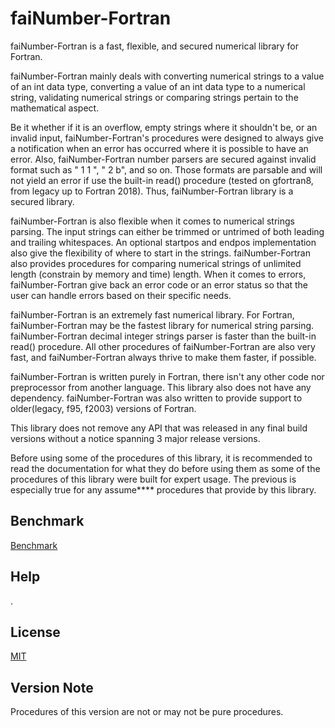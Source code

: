# faiNumber-Fortran

faiNumber-Fortran is a fast, flexible, and secured numerical library for
Fortran.

faiNumber-Fortran mainly deals with converting numerical strings to a 
value of an int data type, converting a value of an int data type to a
numerical string, validating numerical strings or comparing strings 
pertain to the mathematical aspect.

Be it whether if it is an overflow, empty strings where it shouldn't be, 
or an invalid input, faiNumber-Fortran's procedures were designed to
always give a notification when an error has occurred where it is
possible to have an error. Also, faiNumber-Fortran number parsers are
secured against invalid format such as " 1 1 ", " 2 b", and so on. Those
formats are parsable and will not yield an error if use the built-in
read() procedure (tested on gfortran8, from legacy up to Fortran 2018).
Thus, faiNumber-Fortran library is a secured library.

faiNumber-Fortran is also flexible when it comes to numerical strings 
parsing. The input strings can either be trimmed or untrimed of both
leading and trailing whitespaces. An optional startpos and endpos
implementation also give the flexibility of where to start in the strings.
faiNumber-Fortran also provides procedures for comparing numerical
strings of unlimited length (constrain by memory and time) length.
When it comes to errors, faiNumber-Fortran give back an error code or
an error status so that the user can handle errors based on their
specific needs.

faiNumber-Fortran is an extremely fast numerical library. For Fortran,
faiNumber-Fortran may be the fastest library for numerical string
parsing. faiNumber-Fortran decimal integer strings parser is faster than
the built-in read() procedure. All other procedures of faiNumber-Fortran
are also very fast, and faiNumber-Fortran always thrive to make them
faster, if possible.

faiNumber-Fortran is written purely in Fortran, there isn't any other
code nor preprocessor from another language. This library also does
not have any dependency. faiNumber-Fortran was also written to provide
support to older(legacy, f95, f2003) versions of Fortran.

This library does not remove any API that was released in any final
build versions without a notice spanning 3 major release versions.

Before using some of the procedures of this library, it is recommended to
read the documentation for what they do before using them as some of the
procedures of this library were built for expert usage. The previous is
especially true for any assume**** procedures that provide by this library.

## Benchmark
<a href="https://github.com/kevinhng86/faiNumber-Fortran/blob/master/benchmark.md">Benchmark</a>

## Help
<!-- a href="https://lib.fai.host/fortran/faiNumber/v1n/">faiNumber's API Documentation</a -->.

## License
<a href="https://github.com/kevinhng86/faiNumber-Fortran/blob/master/LICENSE">MIT</a>

## Version Note
Procedures of this version are not or may not be pure procedures.
